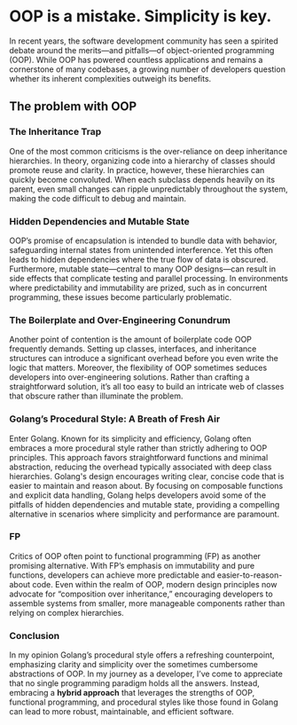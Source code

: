 # OOP is a mistake. Simplicity is key.

In recent years, the software development community has seen a spirited debate around the merits—and pitfalls—of object-oriented programming (OOP). While OOP has powered countless applications and remains a cornerstone of many codebases, a growing number of developers question whether its inherent complexities outweigh its benefits.

## The problem with OOP

### The Inheritance Trap

One of the most common criticisms is the over-reliance on deep inheritance hierarchies. In theory, organizing code into a hierarchy of classes should promote reuse and clarity. In practice, however, these hierarchies can quickly become convoluted. When each subclass depends heavily on its parent, even small changes can ripple unpredictably throughout the system, making the code difficult to debug and maintain.

### Hidden Dependencies and Mutable State

OOP’s promise of encapsulation is intended to bundle data with behavior, safeguarding internal states from unintended interference. Yet this often leads to hidden dependencies where the true flow of data is obscured. Furthermore, mutable state—central to many OOP designs—can result in side effects that complicate testing and parallel processing. In environments where predictability and immutability are prized, such as in concurrent programming, these issues become particularly problematic.

### The Boilerplate and Over-Engineering Conundrum

Another point of contention is the amount of boilerplate code OOP frequently demands. Setting up classes, interfaces, and inheritance structures can introduce a significant overhead before you even write the logic that matters. Moreover, the flexibility of OOP sometimes seduces developers into over-engineering solutions. Rather than crafting a straightforward solution, it’s all too easy to build an intricate web of classes that obscure rather than illuminate the problem.

### Golang’s Procedural Style: A Breath of Fresh Air

Enter Golang. Known for its simplicity and efficiency, Golang often embraces a more procedural style rather than strictly adhering to OOP principles. This approach favors straightforward functions and minimal abstraction, reducing the overhead typically associated with deep class hierarchies. Golang's design encourages writing clear, concise code that is easier to maintain and reason about. By focusing on composable functions and explicit data handling, Golang helps developers avoid some of the pitfalls of hidden dependencies and mutable state, providing a compelling alternative in scenarios where simplicity and performance are paramount.

### FP

Critics of OOP often point to functional programming (FP) as another promising alternative. With FP’s emphasis on immutability and pure functions, developers can achieve more predictable and easier-to-reason-about code. Even within the realm of OOP, modern design principles now advocate for “composition over inheritance,” encouraging developers to assemble systems from smaller, more manageable components rather than relying on complex hierarchies.

### Conclusion

In my opinion Golang’s procedural style offers a refreshing counterpoint, emphasizing clarity and simplicity over the sometimes cumbersome abstractions of OOP. In my journey as a developer, I’ve come to appreciate that no single programming paradigm holds all the answers. Instead, embracing a **hybrid approach** that leverages the strengths of OOP, functional programming, and procedural styles like those found in Golang can lead to more robust, maintainable, and efficient software.
